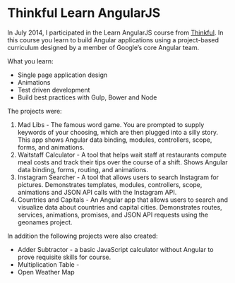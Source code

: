 # Thinkful Learn AngularJS

In July 2014, I participated in the Learn AngularJS course from [Thinkful](http://www.thinkful.com). In this course you learn to build Angular applications using a project-based curriculum designed by a member of Google’s core Angular team. 

What you learn:

- Single page application design
- Animations
- Test driven development
- Build best practices with Gulp, Bower and Node

The projects were:

1. Mad Libs - The famous word game. You are prompted to supply keywords of your choosing, which are then plugged into a silly story. This app shows Angular data binding, modules, controllers, scope, forms, and animations. 
2. Waitstaff Calculator - A tool that helps wait staff at restaurants compute meal costs and track their tips over the course of a shift. Shows Angular data binding, forms, routing, and animations.
3. Instagram Searcher - A tool that allows users to search Instagram for pictures. Demonstrates templates, modules, controllers, scope, animations and JSON API calls with the Instagram API.
4. Countries and Capitals - An Angular app that allows users to search and visualize data about countries and capital cities. Demonstrates routes, services, animations, promises, and JSON API requests using the geonames project.

In addition the following projects were also created:

- Adder Subtractor - a basic JavaScript calculator without Angular to prove requisite skills for course.
- Multiplication Table - 
- Open Weather Map